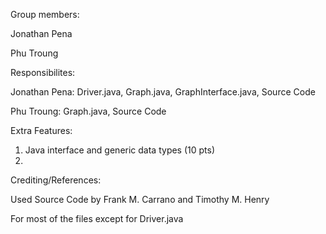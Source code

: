 Group members:

Jonathan Pena

Phu Troung

Responsibilites:

Jonathan Pena: Driver.java, Graph.java, GraphInterface.java, Source Code 

Phu Troung: Graph.java, Source Code

Extra Features:
1. Java interface and generic data types (10 pts)
2. 

Crediting/References:

Used Source Code by Frank M. Carrano and Timothy M. Henry

For most of the files except for Driver.java
